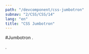 ```yaml
---
path: "/devcomponent/css-jumbotron"
subnav: "2/CSS/CSS/14"
lang: "en"
title: "CSS Jumbotron"
---
```


#Jumbotron
.
<htmljumbotron1 />

.
<htmljumbotron2 />
